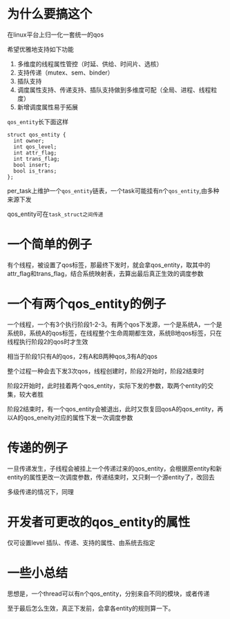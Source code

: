 # 为什么要搞这个
在linux平台上归一化一套统一的qos

希望优雅地支持如下功能

1. 多维度的线程属性管控（时延、供给、时间片、选核）
2. 支持传递（mutex、sem、binder）
3. 插队支持
4. 调度属性支持、传递支持、插队支持做到多维度可配（全局、进程、线程粒度）
5. 新增调度属性易于拓展


`qos_entity`长下面这样

```
struct qos_entity {
  int owner;
  int qos_level;
  int attr_flag;
  int trans_flag;
  bool insert;
  bool is_trans;
};
```

per_task上维护一个`qos_entity`链表，一个task可能挂有n个`qos_entity`,由多种来源下发

qos_entity可在`task_struct之间传递`

# 一个简单的例子

有个线程，被设置了qos标签，那最终下发时，就会拿qos_entity，取其中的attr_flag和trans_flag，结合系统映射表，去算出最后真正生效的调度参数

# 一个有两个qos_entity的例子
一个线程，一个有3个执行阶段1-2-3。有两个qos下发源，一个是系统A，一个是系统B，系统A的qos标签，在线程整个生命周期都生效，系统B地qos标签，只在线程执行阶段2的qos时才生效

相当于阶段1只有A的qos，2有A和B两种qos,3有A的qos

整个过程一种会去下发3次qos，线程创建时，阶段2开始时，阶段2结束时

阶段2开始时，此时挂着两个qos_entity，实际下发的参数，取两个entity的交集，较大者胜

阶段2结束时，有一个qos_entity会被退出，此时又恢复回qosA的qos_entity，再以A的qos_eneity对应的属性下发一次调度参数

# 传递的例子
一旦传递发生，子线程会被挂上一个传递过来的qos_entity，会根据原entity和新entity的属性更改一次调度参数，传递结束时，又只剩一个源entity了，改回去

多级传递的情况下，同理

# 开发者可更改的qos_entity的属性
仅可设置level
插队、传递、支持的属性、由系统去指定

# 一些小总结
思想是，一个thread可以有n个qos_entity，分别来自不同的模块，或者传递

至于最后怎么生效，真正下发前，会拿各entity的规则算一下。
